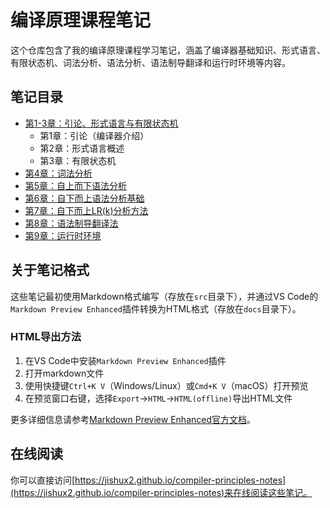 # 编译原理课程笔记

这个仓库包含了我的编译原理课程学习笔记，涵盖了编译器基础知识、形式语言、有限状态机、词法分析、语法分析、语法制导翻译和运行时环境等内容。

## 笔记目录

- [第1-3章：引论、形式语言与有限状态机](docs/CP_1_2_3.html)
  - 第1章：引论（编译器介绍）
  - 第2章：形式语言概述
  - 第3章：有限状态机
- [第4章：词法分析](docs/CP_4.html)
- [第5章：自上而下语法分析](docs/CP_5.html)
- [第6章：自下而上语法分析基础](docs/CP_6.html)
- [第7章：自下而上LR(k)分析方法](docs/CP_7.html)
- [第8章：语法制导翻译法](docs/CP_8.html)
- [第9章：运行时环境](docs/CP_9.html)

## 关于笔记格式

这些笔记最初使用Markdown格式编写（存放在`src`目录下），并通过VS Code的`Markdown Preview Enhanced`插件转换为HTML格式（存放在`docs`目录下）。

### HTML导出方法

1. 在VS Code中安装`Markdown Preview Enhanced`插件
2. 打开markdown文件
3. 使用快捷键`Ctrl+K V`（Windows/Linux）或`Cmd+K V`（macOS）打开预览
4. 在预览窗口右键，选择`Export`→`HTML`→`HTML(offline)`导出HTML文件

更多详细信息请参考[Markdown Preview Enhanced官方文档](https://shd101wyy.github.io/markdown-preview-enhanced/#/zh-cn/html)。

## 在线阅读

你可以直接访问[https://jishux2.github.io/compiler-principles-notes](https://jishux2.github.io/compiler-principles-notes)来在线阅读这些笔记。
